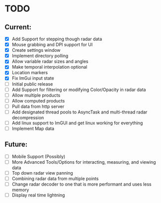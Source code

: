 # TODO

## Current:
- [X] Add Support for stepping though radar data
- [X] Mouse grabbing and DPI support for UI
- [X] Create settings window
- [X] Implement directory polling
- [X] Allow variable radar sizes and angles
- [X] Make temporal interpolation optional
- [X] Location markers
- [X] Fix ImGui input state
- [ ] Initial public release
- [ ] Add Support for filtering or modifying Color/Opacity in radar data 
- [ ] Allow multiple products
- [ ] Allow computed products
- [ ] Pull data from http server
- [ ] Add designated thread pools to AsyncTask and multi-thread radar decompression
- [ ] Add linux support to ImGUI and get linux working for everything
- [ ] Implement Map data

## Future:
- [ ] Mobile Support (Possibly)
- [ ] More Advanced Tools/Options for interacting, measuring, and viewing data
- [ ] Top down radar view panning
- [ ] Combining radar data from multiple points
- [ ] Change radar decoder to one that is more performant and uses less memory
- [ ] Display real time lightning
